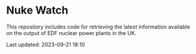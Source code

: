 # Nuke Watch

This repository includes code for retrieving the latest information available on the output of EDF nuclear power plants in the UK.

Last updated: 2023-09-21 18:10